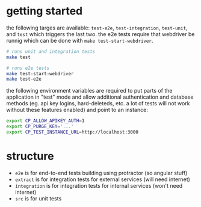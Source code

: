 # getting started

the following targes are available: `test-e2e`, `test-integration`,
`test-unit`, and `test` which triggers the last two. the e2e tests require that
webdriver be runnig which can be done with `make test-start-webdriver`.

```bash
# runs unit and integration tests
make test
```

```bash
# runs e2e tests
make test-start-webdriver
make test-e2e
```

the following environment variables are required to put parts of the
application in "test" mode and allow additional authentication and database
methods (eg. api key logins, hard-deleteds, etc. a lot of tests will not work
without these features enabled) and point to an instance:

```bash
export CP_ALLOW_APIKEY_AUTH=1
export CP_PURGE_KEY='...'
export CP_TEST_INSTANCE_URL=http://localhost:3000
```

# structure

- `e2e` is for end-to-end tests building using protractor (so angular stuff)
- `extract` is for integration tests for external services (will need internet)
- `integration` is for integration tests for internal services (won't need internet)
- `src` is for unit tests
